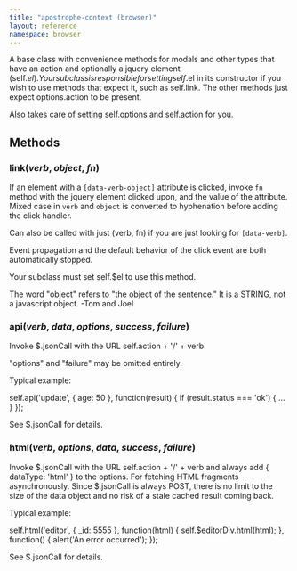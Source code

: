 ```yaml
---
title: "apostrophe-context (browser)"
layout: reference
namespace: browser
---
```

A base class with convenience methods for modals and other types that
have an action and optionally a jquery element (self.$el). Your
subclass is responsible for setting self.$el in its constructor if
you wish to use methods that expect it, such as self.link. The
other methods just expect options.action to be present.

Also takes care of setting self.options and self.action for you.


## Methods
### link(*verb*, *object*, *fn*)
If an element with a `[data-verb-object]`
attribute is clicked, invoke `fn` method
with the jquery element clicked upon, and the
value of the attribute.  Mixed case
in `verb` and `object` is converted to
hyphenation before adding the click handler.

Can also be called with just (verb, fn)
if you are just looking for `[data-verb]`.

Event propagation and the default behavior of
the click event are both automatically stopped.

Your subclass must set self.$el to use this method.

The word "object" refers to "the object of the sentence."
It is a STRING, not a javascript object. -Tom and Joel
### api(*verb*, *data*, *options*, *success*, *failure*)
Invoke $.jsonCall with the URL
self.action + '/' + verb.

"options" and "failure" may be omitted entirely.

Typical example:

self.api('update', { age: 50 }, function(result) {
  if (result.status === 'ok') { ... }
});

See $.jsonCall for details.
### html(*verb*, *options*, *data*, *success*, *failure*)
Invoke $.jsonCall with the URL self.action + '/' + verb
and always add { dataType: 'html' } to the options. For
fetching HTML fragments asynchronously. Since $.jsonCall
is always POST, there is no limit to the size of the
data object and no risk of a stale cached result coming back.

Typical example:

self.html('editor', { _id: 5555 }, function(html) {
  self.$editorDiv.html(html);
}, function() {
  alert('An error occurred');
});

See $.jsonCall for details.
